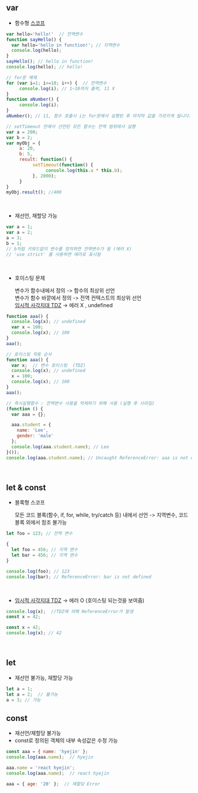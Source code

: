## var

- 함수형 [스코프](2장_단어정리.md#스코프)  

```js
var hello='hello!'  // 전역변수
function sayHello() {
  var hello='hello in function!'; // 지역변수
  console.log(hello);
}
sayHello(); // hello in function!
console.log(hello); // hello! 
```
```js
// for문 예제
for (var i=1; i<=10; i++) {  // 전역변수
     console.log(i); // 1~10까지 출력, 11 X
}
function aNumber() {
     console.log(i); 
}
aNumber(); // 11, 함수 호출시 i는 for문에서 실행된 후 마지막 값을 가르키게 됩니다.
```

```js
// setTimeout 안에서 선언된 모든 함수는 전역 범위에서 실행
var a = 200;
var b = 2;
var myObj = {
     a: 20,
     b: 5,
     result: function() {
          setTimeout(function() {
               console.log(this.a * this.b);
          }, 2000);
     }
}
myObj.result(); //400
```

<br>

- 재선언, 재할당 가능
```js
var a = 1;
var a = 2;
a = 3;
b = 1; 
// b처럼 키워드없이 변수를 정의하면 전역변수가 됨 (에러 X)
// 'use strict' 를 사용하면 에러로 표시됨
```

<br>


- 호이스팅 문제

  변수가 함수내에서 정의 -> 함수의 최상위 선언  
  변수가 함수 바깥에서 정의 -> 전역 컨텍스트의 최상위 선언  
  [임시적 사각지대 TDZ](2장_단어정리.md#임시적) -> 에러 X , undefined 

```js
function aaa() {
  console.log(x); // undefined
  var x = 100;
  console.log(x); // 100
}
aaa();

// 호이스팅 작동 순서
function aaa() {
  var x;  // 변수 호이스팅  (TDZ)
  console.log(x); // undefined
  x = 100;
  console.log(x); // 100
}
aaa();

// 즉시실행함수 : 전역변수 사용을 억제하기 위해 사용 (실행 후 사라짐)
(function () {
  var aaa = {};

  aaa.student = {
    name: 'Lee',
    gender: 'male'
  };
  console.log(aaa.student.name); // Lee
}());
console.log(aaa.student.name); // Uncaught ReferenceError: aaa is not defined
```

<br/>

## let & const
- 블록형 스코프   

  모든 코드 블록(함수, if, for, while, try/catch 등) 내에서 선언 -> 지역변수, 코드블록 외에서 참조 불가능
```js
let foo = 123; // 전역 변수

{
  let foo = 456; // 지역 변수
  let bar = 456; // 지역 변수
}

console.log(foo); // 123
console.log(bar); // ReferenceError: bar is not defined
```


<br>

- [임시적 사각지대 TDZ](2장_단어정리.md#임시적) -> 에러 O (호이스팅 되는것을 보여줌)

```js
console.log(x);  //TDZ에 의해 ReferenceError가 발생
const x = 42;
```

```js
const x = 42;
console.log(x); // 42
```

<br>

## let
- 재선언 불가능, 재할당 가능
```js
let a = 1;
let a = 2;  // 불가능
a = 3; // 가능
```

## const
- 재선언/재할당 불가능
- const로 정의된 객체의 내부 속성값은 수정 가능
```js
const aaa = { name: 'hyejin' };
console.log(aaa.name);  // hyejin

aaa.name = 'react hyejin';
console.log(aaa.name);  // react hyejin

aaa = { age: '20' };  // 재할당 Error 
```



